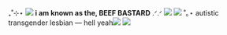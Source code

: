 ₊˚⊹⋆ ![](https://media.discordapp.net/attachments/903364339464044575/1083124473202483251/180D2820-8A61-4B61-8F38-CB3D89F3FAFE.gif) **i am known as the, BEEF BASTARD** .ᐟ.ᐟ ![](https://cdn.discordapp.com/attachments/1135445863242674206/1140859588971864124/b59.gif)
![](https://media.discordapp.net/attachments/903364339464044575/1100871959782371448/9AE3B13B-5F5D-41A1-8F00-A9497EBEB1FF.gif)
˚｡⋆ autistic transgender lesbian — hell yeah![](https://cdn.discordapp.com/attachments/1135445863242674206/1140859556243722371/b48.gif) 
![](https://cdn.discordapp.com/attachments/1139905768196411405/1199198966001176636/ae5865ec3eba00bd5d676e97060dcb38.jpg?ex=65c1ac11&is=65af3711&hm=4c64c532cbc5cd337d65031d6b36f5859e8d7379cd589c14a937e0643efae629&)

